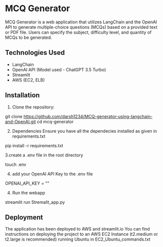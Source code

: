 # MCQ Generator

MCQ Generator is a web application that utilizes LangChain and the OpenAI API to generate multiple-choice questions (MCQs) based on a provided text or PDF file. Users can specify the subject, difficulty level, and quantity of MCQs to be generated.

## Technologies Used

- LangChain
- OpenAI API (Model used - ChatGPT 3.5 Turbo)
- Streamlit
- AWS (EC2, ELB)

## Installation

1. Clone the repository:

git clone https://github.com/darsh1234/MCQ-generator-using-langchain-and-OpenAI.git
cd mcq-generator

2. Dependencies
Ensure you have all the dependecies installed as given in requirements.txt

pip install -r requirements.txt

3.create a .env file in the root directory

touch .env

4. add your OpenAI API Key to the .env file

OPENAI_API_KEY = ""

4. Run the webapp

streamlit run Stremalit_app.py


## Deployment 
The application has been deployed to AWS and streamlit.io
You can find instructions on deploying the project to an AWS EC2 Instance (t2.medium or t2.large is recommended) running Ubuntu  in EC2_Ubuntu_commands.txt